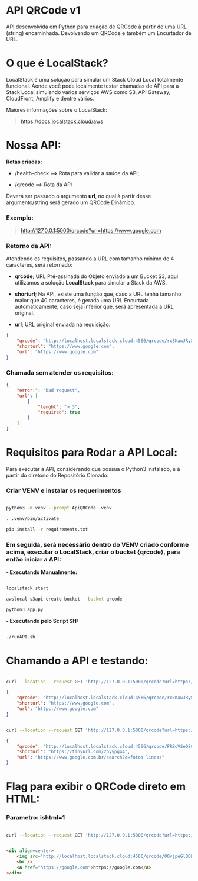 # API QRCode v1

API desenvolvida em Python para criação de QRCode à partir de uma URL (string) encaminhada. Devolvendo um QRCode e também um Encurtador de URL.

# O que é LocalStack?

LocalStack é uma solução para simular um Stack Cloud Local totalmente funcional. Aonde você pode localmente testar chamadas de API para a Stack Local simulando vários serviços AWS como S3, API Gateway, CloudFront, Amplify e dentre vários.

Maiores informações sobre o LocalStack:

> https://docs.localstack.cloud/aws


# Nossa API:

**Rotas criadas:**

- /health-check ==> Rota para validar a saúde da API;

- /qrcode ==> Rota da API

Deverá ser passado o argumento **url**, no qual à partir desse argumento/string será gerado um QRCode Dinâmico.

### Exemplo:

> http://127.0.0.1:5000/qrcode?url=https://www.google.com


### Retorno da API:

Atendendo os requisitos, passando a URL com tamanho mínimo de 4 caracteres, será retornado:

- **qrcode**; URL Pré-assinada do Objeto enviado a um Bucket S3, aqui utilizamos a solução **LocalStack** para simular a Stack da AWS.

- **shorturl**; Na API, existe uma função que, caso a URL tenha tamanho maior que 40 caracteres, é gerada uma URL Encurtada automaticamente, caso seja inferior que, será apresentada a URL original.

- **url**; URL original enviada na requisição.


```json
{
    "qrcode": "http://localhost.localstack.cloud:4566/qrcode/rx8KawJRySDAMnPfiTu3dt60NVGFBlh5.png?AWSAccessKeyId=test&Signature=OZBXlRWk5pKs9r%2FvrkrEXmXY86E%3D&Expires=1655337397",
    "shorturl": "https://www.google.com",
    "url": "https://www.google.com"
}
```


### Chamada sem atender os requisitos:

```json
{
    "error:": "bad request",
    "url": [
        {
            "lenght": "> 3",
            "required": true
        }
    ]
}
```


# Requisitos para Rodar a API Local:

Para executar a API, considerando que possua o Python3 instalado, e à partir do diretório do Repositório Clonado:

### Criar VENV e instalar os requerimentos

```bash

python3 -m venv --prompt ApiQRCode .venv

. .venv/bin/activate

pip install -r requirements.txt

```

### Em seguida, será necessário dentro do VENV criado conforme acima, executar o LocalStack, criar o bucket {qrcode}, para então iniciar a API:

**- Executando Manualmente:**

```bash

localstack start

awslocal s3api create-bucket --bucket qrcode

python3 app.py

```


**- Executando pelo Script SH:**

```bash

./runAPI.sh

```


# Chamando a API e testando:

```bash

curl --location --request GET 'http://127.0.0.1:5000/qrcode?url=https://www.google.com'

```

```json
{
    "qrcode": "http://localhost.localstack.cloud:4566/qrcode/rx8KawJRySDAMnPfiTu3dt60NVGFBlh5.png?AWSAccessKeyId=test&Signature=OZBXlRWk5pKs9r%2FvrkrEXmXY86E%3D&Expires=1655337397",
    "shorturl": "https://www.google.com",
    "url": "https://www.google.com"
}
```

```bash

curl --location --request GET 'http://127.0.0.1:5000/qrcode?url=https://www.google.com.br/search?q=fotos+lindas&source=lnms&tbm=isch&sa=X&ved=2ahUKEwjG1JuwwrD4AhUzupUCHQQwAEkQ_AUoAXoECAEQAw&biw=1366&bih=695&dpr=1'

```

```json
{
    "qrcode": "http://localhost.localstack.cloud:4566/qrcode/FRBoVSeQ8C3fY2lPbdirUk7p5G9mLqvX.png?AWSAccessKeyId=test&Signature=wBTdEeWsByfS3dZzunDU%2F97GwnE%3D&Expires=1655338305",
    "shorturl": "https://tinyurl.com/2byypg44",
    "url": "https://www.google.com.br/search?q=fotos lindas"
}
```

# Flag para exibir o QRCode direto em HTML:

### Parametro: ishtml=1

```bash

curl --location --request GET 'http://127.0.0.1:5000/qrcode?url=https://google.com&ishtml=1'

```

```html

<div align=center>
	<img src='http://localhost.localstack.cloud:4566/qrcode/0OvjpeGlQDE2W6RqyzaVCs9BMxPgYtk8.png?AWSAccessKeyId=test&Signature=qOOHSOXnRXkirbx3bDqkJKBP2Yc%3D&Expires=1655345221' />
	<br />
	<a href="https://google.com">https://google.com</a>
</div>

```
